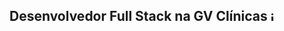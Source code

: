 ## Desenvolvedor Full Stack na GV Clínicas <img width="15" height="15" alt="image" src="https://github.com/user-attachments/assets/50621050-79a4-46d3-9a11-def7a34477ca" />
